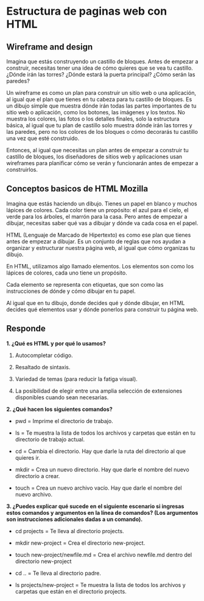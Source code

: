 # **Estructura de paginas web con HTML**

## **Wireframe and design**

Imagina que estás construyendo un castillo de bloques. Antes de empezar a construir, necesitas tener una idea de cómo quieres que se vea tu castillo. ¿Dónde irán las torres? ¿Dónde estará la puerta principal? ¿Cómo serán las paredes?

Un wireframe es como un plan para construir un sitio web o una aplicación, al igual que el plan que tienes en tu cabeza para tu castillo de bloques. Es un dibujo simple que muestra dónde irán todas las partes importantes de tu sitio web o aplicación, como los botones, las imágenes y los textos. No muestra los colores, las fotos o los detalles finales, solo la estructura básica, al igual que tu plan de castillo solo muestra dónde irán las torres y las paredes, pero no los colores de los bloques o cómo decorarás tu castillo una vez que esté construido.

Entonces, al igual que necesitas un plan antes de empezar a construir tu castillo de bloques, los diseñadores de sitios web y aplicaciones usan wireframes para planificar cómo se verán y funcionarán antes de empezar a construirlos.

## **Conceptos basicos de HTML Mozilla**

Imagina que estás haciendo un dibujo. Tienes un papel en blanco y muchos lápices de colores. Cada color tiene un propósito: el azul para el cielo, el verde para los árboles, el marrón para la casa. Pero antes de empezar a dibujar, necesitas saber qué vas a dibujar y dónde va cada cosa en el papel.

HTML (Lenguaje de Marcado de Hipertexto) es como ese plan que tienes antes de empezar a dibujar. Es un conjunto de reglas que nos ayudan a organizar y estructurar nuestra página web, al igual que cómo organizas tu dibujo.

En HTML, utilizamos algo llamado elementos. Los elementos son como los lápices de colores, cada uno tiene un propósito.

Cada elemento se representa con etiquetas, que son como las instrucciones de dónde y cómo dibujar en tu papel.

Al igual que en tu dibujo, donde decides qué y dónde dibujar, en HTML decides qué elementos usar y dónde ponerlos para construir tu página web.

## **Responde**

**1. ¿Qué es HTML y por qué lo usamos?**

  1. Autocompletar código.

  2. Resaltado de sintaxis.
     
  3. Variedad de temas (para reducir la fatiga visual).
    
  4. La posibilidad de elegir entre una amplia selección de extensiones disponibles cuando sean necesarias. 

**2. ¿Qué hacen los siguientes comandos?**

  - pwd = Imprime el directorio de trabajo.
        
  - ls = Te muestra la lista de todos los archivos y carpetas que están en tu directorio de trabajo actual.
        
  - cd = Cambia el directorio. Hay que darle la ruta del directorio al que quieres ir.
        
  - mkdir = Crea un nuevo directorio. Hay que darle el nombre del nuevo directorio a crear.
        
  - touch = Crea un nuevo archivo vacío. Hay que darle el nombre del nuevo archivo.
        
**3. ¿Puedes explicar qué sucede en el siguiente escenario si ingresas estos comandos y argumentos en la línea de comandos? (Los argumentos son instrucciones adicionales dadas a un comando).**
        
  - cd projects = Te lleva al directorio projects. 
        
  - mkdir new-project = Crea el directorio new-project.
        
  - touch new-project/newfile.md = Crea el archivo newfile.md dentro del directorio new-project
        
  - cd .. = Te lleva al directorio padre.
        
  - ls projects/new-project = Te muestra la lista de todos los archivos y carpetas que están en el directorio projects.


